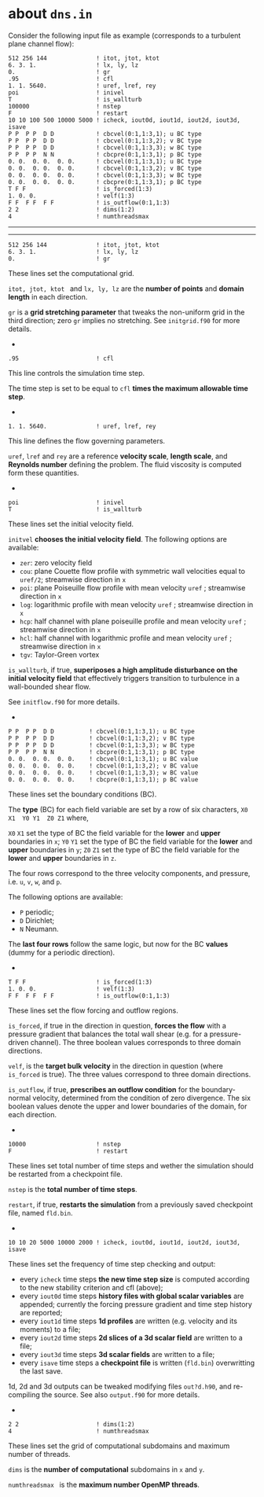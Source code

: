 # about `dns.in`

Consider the following input file as example (corresponds to a turbulent plane channel flow):

~~~
512 256 144              ! itot, jtot, ktot
6. 3. 1.                 ! lx, ly, lz
0.                       ! gr
.95                      ! cfl
1. 1. 5640.              ! uref, lref, rey
poi                      ! inivel
T                        ! is_wallturb
100000                   ! nstep
F                        ! restart
10 10 100 500 10000 5000 ! icheck, iout0d, iout1d, iout2d, iout3d, isave
P P  P P  D D            ! cbcvel(0:1,1:3,1); u BC type
P P  P P  D D            ! cbcvel(0:1,1:3,2); v BC type
P P  P P  D D            ! cbcvel(0:1,1:3,3); w BC type
P P  P P  N N            ! cbcpre(0:1,1:3,1); p BC type
0. 0.  0. 0.  0. 0.      ! cbcvel(0:1,1:3,1); u BC type
0. 0.  0. 0.  0. 0.      ! cbcvel(0:1,1:3,2); v BC type
0. 0.  0. 0.  0. 0.      ! cbcvel(0:1,1:3,3); w BC type
0. 0.  0. 0.  0. 0.      ! cbcpre(0:1,1:3,1); p BC type
T F F                    ! is_forced(1:3)
1. 0. 0.                 ! velf(1:3)
F F  F F  F F            ! is_outflow(0:1,1:3)
2 2                      ! dims(1:2)
4                        ! numthreadsmax
~~~

---
---

~~~
512 256 144              ! itot, jtot, ktot
6. 3. 1.                 ! lx, ly, lz
0.                       ! gr
~~~

These lines set the computational grid.

`itot, jtot, ktot ` and `lx, ly, lz` are the **number of points**  and **domain length** in each direction.

`gr` is a **grid stretching parameter** that tweaks the non-uniform grid in the third direction; zero `gr` implies no stretching. See `initgrid.f90` for more details.

-

~~~
.95                      ! cfl
~~~

This line controls the simulation time step.

The time step is set to be equal to `cfl` **times the maximum allowable time step**.

-

~~~
1. 1. 5640.              ! uref, lref, rey
~~~

This line defines the flow governing parameters.

`uref`, `lref` and `rey` are a reference **velocity scale**, **length scale**, and **Reynolds number** defining the problem. The fluid viscosity is computed form these quantities.

-

~~~
poi                      ! inivel
T                        ! is_wallturb
~~~

These lines set the initial velocity field.

`initvel` **chooses the initial velocity field**. The following options are available:

* `zer`: zero velocity field
* `cou`: plane Couette flow profile with symmetric wall velocities equal to `uref/2`; streamwise direction in `x`
* `poi`: plane Poiseuille flow profile with mean velocity `uref`                    ; streamwise direction in `x`
* `log`: logarithmic profile with mean velocity `uref`                              ; streamwise direction in `x`
* `hcp`: half channel with plane poiseuille profile and mean velocity `uref`        ; streamwise direction in `x`
* `hcl`: half channel with logarithmic profile and mean velocity `uref`             ; streamwise direction in `x`
* `tgv`: Taylor-Green vortex

`is_wallturb`, if true, **superiposes a high amplitude disturbance on the initial velocity field** that effectively triggers transition to turbulence in a wall-bounded shear flow.

See `initflow.f90` for more details.

-

~~~
P P  P P  D D          ! cbcvel(0:1,1:3,1); u BC type
P P  P P  D D          ! cbcvel(0:1,1:3,2); v BC type
P P  P P  D D          ! cbcvel(0:1,1:3,3); w BC type
P P  P P  N N          ! cbcpre(0:1,1:3,1); p BC type
0. 0.  0. 0.  0. 0.    ! cbcvel(0:1,1:3,1); u BC value
0. 0.  0. 0.  0. 0.    ! cbcvel(0:1,1:3,2); v BC value
0. 0.  0. 0.  0. 0.    ! cbcvel(0:1,1:3,3); w BC value
0. 0.  0. 0.  0. 0.    ! cbcpre(0:1,1:3,1); p BC value
~~~

These lines set the boundary conditions (BC). 

The **type** (BC) for each field variable are set by a row of six characters, `X0 X1  Y0 Y1  Z0 Z1` where,

`X0` `X1` set the type of BC the field variable for the **lower** and **upper** boundaries in `x`;
`Y0` `Y1` set the type of BC the field variable for the **lower** and **upper** boundaries in `y`;
`Z0` `Z1` set the type of BC the field variable for the **lower** and **upper** boundaries in `z`.

The four rows correspond to the three velocity components, and pressure, i.e. `u`, `v`, `w`, and `p`.

The following options are available:

* `P` periodic;
* `D` Dirichlet;
* `N` Neumann.

The **last four rows** follow the same logic, but now for the BC **values** (dummy for a periodic direction).

-
~~~
T F F                    ! is_forced(1:3)
1. 0. 0.                 ! velf(1:3)
F F  F F  F F            ! is_outflow(0:1,1:3)
~~~
These lines set the flow forcing and outflow regions. 

`is_forced`, if true in the direction in question, **forces the flow** with a pressure gradient that balances the total wall shear (e.g. for a pressure-driven channel). The three boolean values corresponds to three domain directions.

`velf`, is the **target bulk velocity** in the direction in question (where `is_forced` is true). The three values correspond to three domain directions.

`is_outflow`, if true, **prescribes an outflow condition** for the boundary-normal velocity, determined from the condition of zero divergence. The six boolean values denote the upper and lower boundaries of the domain, for each direction.

-

~~~
10000                    ! nstep
F                        ! restart
~~~
These lines set total number of time steps and wether the simulation should be restarted from a checkpoint file.

`nstep` is the **total number of time steps**.

`restart`, if true, **restarts the simulation** from a previously saved checkpoint file, named `fld.bin`.

-

~~~
10 10 20 5000 10000 2000 ! icheck, iout0d, iout1d, iout2d, iout3d, isave
~~~

These lines set the frequency of time step checking and output:

* every `icheck` time steps **the new time step size** is computed according to the new stability criterion and cfl (above);
* every `iout0d` time steps **history files with global scalar variables** are appended; currently the forcing pressure gradient and time step history are reported;
* every `iout1d` time steps **1d profiles** are written (e.g. velocity and its moments) to a file;
* every `iout2d` time steps **2d slices of a 3d scalar field** are written to a file;
* every `iout3d` time steps **3d scalar fields** are written to a file;
* every `isave`  time steps a **checkpoint file** is written (`fld.bin`) overwritting the last save.

1d, 2d and 3d outputs can be tweaked modifying files `out?d.h90`, and re-compiling the source. See also `output.f90` for more details.

-

~~~
2 2                      ! dims(1:2)
4                        ! numthreadsmax
~~~

These lines set the grid of computational subdomains and maximum number of threads.

`dims` is the **number of computational** subdomains in `x` and `y`.

`numthreadsmax ` is the **maximum number OpenMP threads**.